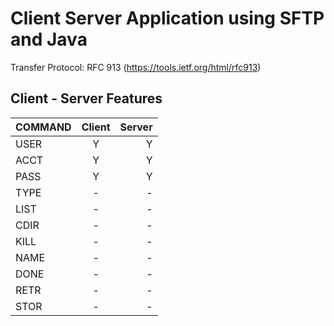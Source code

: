 # Client Server Application using SFTP and Java
Transfer Protocol: RFC 913 (https://tools.ietf.org/html/rfc913)

## Client - Server Features

| COMMAND | Client | Server |
| :---         |     :---:      |          ---: |
| USER   | Y     | Y    |
| ACCT   | Y     | Y    |
| PASS   | Y     | Y    |
| TYPE   | -     | -    |
| LIST   | -     | -    |
| CDIR   | -     | -    |
| KILL   | -     | -    |
| NAME   | -     | -    |
| DONE   | -     | -    |
| RETR   | -     | -    |
| STOR   | -     | -    |
